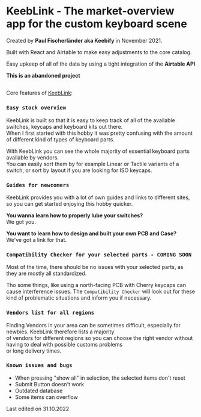 # KeebLink - The market-overview app for the custom keyboard scene

Created by **Paul Fischerländer aka Keebify** in November 2021.

Built with React and Airtable to make easy adjustments to the core catalog.

Easy upkeep of all of the data by using a tight integration of the **Airtable API**


**This is an abandoned project**


## 

Core features of [KeebLink](https://keeb.link):

### `Easy stock overview`

KeebLink is built so that it is easy to keep track of all of the available switches, keycaps and keyboard kits out there.\
When I first started with this hobby it was pretty confusing with the amount of different kind of types of keyboard parts.

With KeebLink you can see the whole majority of essential keyboard parts available by vendors.\
You can easily sort them by for example Linear or Tactile variants of a switch, or sort by layout if you are looking for ISO keycaps.

### `Guides for newcomers`

KeebLink provides you with a lot of own guides and links to different sites, so you can get started enjoying this hobby quicker.

**You wanna learn how to properly lube your switches?**\
We got you.

**You want to learn how to design and built your own PCB and Case?**\
We've got a link for that.

### `Compatibility Checker for your selected parts - COMING SOON`

Most of the time, there should be no issues with your selected parts, as they are mostly all standardized.

Tho some things, like using a north-facing PCB with Cherry keycaps can cause interference issues.
The `Compatibility Checker` will look out for these kind of problematic situations and inform you if necessary.

### `Vendors list for all regions`

Finding Vendors in your area can be sometimes difficult, especially for newbies. KeebLink therefore lists a majority\
of vendors for different regions so you can choose the right vendor without having to deal with possible customs problems\
or long delivery times.


### `Known issues and bugs`

 - When pressing "show all" in selection, the selected items don't reset
 - Submit Button doesn't work
 - Outdated database
 - Some items can overflow
 
 Last edited on 31.10.2022
